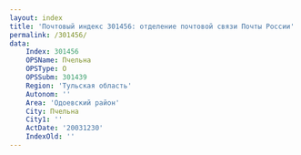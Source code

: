 ```yaml
---
layout: index
title: 'Почтовый индекс 301456: отделение почтовой связи Почты России'
permalink: /301456/
data:
    Index: 301456
    OPSName: Пчельна
    OPSType: О
    OPSSubm: 301439
    Region: 'Тульская область'
    Autonom: ''
    Area: 'Одоевский район'
    City: Пчельна
    City1: ''
    ActDate: '20031230'
    IndexOld: ''
---
```

